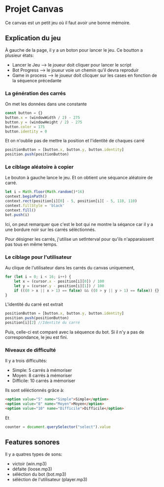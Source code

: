 # Projet Canvas

Ce canvas est un petit jeu où il faut avoir une bonne mémoire.

## Explication du jeu

À gauche de la page, il y a un boton pour lancer le jeu. Ce boutton a plusieur états:
* Lancer le Jeu --> le joueur doit cliquer pour lancer le script
* Bot Progress --> le joueur voie un chemin qu'il devra reproduir
* Game in process --> le joueur doit clicquer sur les cases en fonction de la séquence précedante

### La génération des carrés

On met les données dans une constante

``` javascript
const button = {}
button.x = (windowWidth / 2) - 275
button.y = (windowHeight / 2) - 275
button.color = 175
button.identity = 0
```
Et on n'oublie pas de mettre la position et l'identité de chaques carré

``` javascript
positionButton = [button.x, button.y, button.identity]
position.push(positionButton)
```

### Le ciblage aléatoire à copier

Le bouton à gauche lance le jeu.
Et on obtient une séquance aléatoire de carré.
``` javascript
let i = Math.floor(Math.random()*16)
context.beginPath()
context.rect(position[i][0] - 5, position[i][ - 5, 110, 110)
context.fillStyle = 'black'
context.fill()
bot.push(i)
```
Ici, on peut remarquer que c'est le bot qui ne montre la séqance car il y a une bordure noir sur les carrés séléctionnés.

Pour désigner les carrés, j'utilise un setInterval pour qu'ils n'apparaissent pas tous en même temps.

### Le ciblage pour l'utilisateur

Au clique de l'utilisateur dans les carrés du canvas uniquement,
``` javascript
for (let i = 0; i < 16; i++) {
    let x = (cursor.x - position[i][0]) / 100
    let y = (cursor.y - position[i][1]) / 100
    if (((0 > x || x > 1) == false) && ((0 > y || y > 1) == false)) {}
}
```
L'identité du carré est extrait
``` javascript
positionButton = [button.x, button.y, button.identity]
position.push(positionButton)
position[i][2] //Identité du carré
```
Puis, celle-ci est comparé avec la séquence du bot.
Si il n'y a pas de correspondance, le jeu est fini. 

### Niveaux de difficulté

Il y a trois difficultés:
* Simple: 5 carrés à mémoriser
* Moyen: 8 carrés à mémoriser
* Difficile: 10 carrés à mémoriser

Ils sont séléctionnés grâce à:
``` html
<option value="5" name="Simple">Simple</option>
<option value="8" name="Moyen">Moyen</option>
<option value="10" name="Difficile">Difficile</option>
```
Et
``` javascript
counter = document.querySelector("select").value
```

## Features sonores
Il y a quatres types de sons:
* victoir (win.mp3)
* défaite (loose.mp3)
* séléction du bot (bot.mp3)
* séléction de l'utilisateur (player.mp3)

